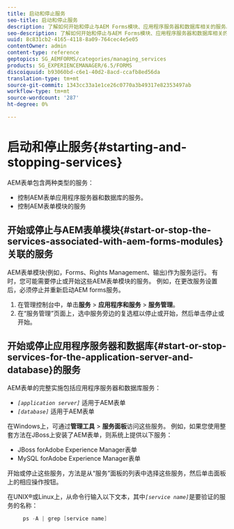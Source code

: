 ```yaml
---
title: 启动和停止服务
seo-title: 启动和停止服务
description: 了解如何开始和停止与AEM Forms模块、应用程序服务器和数据库相关的服务。
seo-description: 了解如何开始和停止与AEM Forms模块、应用程序服务器和数据库相关的服务。
uuid: 8c831cb2-4165-4118-8a09-764cec4e5e05
contentOwner: admin
content-type: reference
geptopics: SG_AEMFORMS/categories/managing_services
products: SG_EXPERIENCEMANAGER/6.5/FORMS
discoiquuid: b93060bd-c6e1-40d2-8acd-ccafb8ed56da
translation-type: tm+mt
source-git-commit: 1343cc33a1e1ce26c0770a3b49317e82353497ab
workflow-type: tm+mt
source-wordcount: '287'
ht-degree: 0%

---
```



# 启动和停止服务{#starting-and-stopping-services}

AEM表单包含两种类型的服务：

* 控制AEM表单应用程序服务器和数据库的服务。
* 控制AEM表单模块的服务

## 开始或停止与AEM表单模块{#start-or-stop-the-services-associated-with-aem-forms-modules}关联的服务

AEM表单模块(例如，Forms、Rights Management、输出)作为服务运行。 有时，您可能需要停止或开始这些AEM表单模块的服务。 例如，在更改服务设置后，必须停止并重新启动AEM forms服务。

1. 在管理控制台中，单击&#x200B;**服务** > **应用程序和服务** > **服务管理**。
1. 在“服务管理”页面上，选中服务旁边的复选框以停止或开始，然后单击停止或开始。

## 开始或停止应用程序服务器和数据库{#start-or-stop-services-for-the-application-server-and-database}的服务

AEM表单的完整实施包括应用程序服务器和数据库服务：

* *`[application server]`* 适用于AEM表单
* *`[database]`* 适用于AEM表单

在Windows上，可通过&#x200B;**管理工具** > **服务面板**&#x200B;访问这些服务。 例如，如果您使用整套方法在JBoss上安装了AEM表单，则系统上提供以下服务：

* JBoss forAdobe Experience Manager表单
* MySQL forAdobe Experience Manager表单

开始或停止这些服务，方法是从“服务”面板的列表中选择这些服务，然后单击面板上的相应操作按钮。

在UNIX®或Linux上，从命令行输入以下文本，其中&#x200B;*`[service name]`*&#x200B;是要验证的服务的名称：

```java
     ps -A | grep [service name]
```

